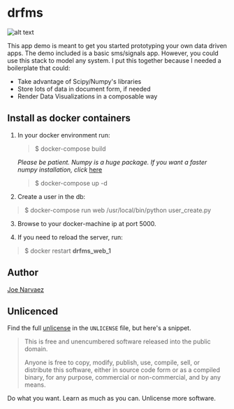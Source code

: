 # drfms
![alt text](http://i.imgur.com/zJklqzQ.png "banner")


This app demo is meant to get you started prototyping your own data driven apps. The demo included is a basic sms/signals app. However, you could use this stack to model any system. I put this together because I needed a boilerplate that could:
 - Take advantage of Scipy/Numpy's libraries
 - Store lots of data in document form, if needed
 - Render Data Visualizations in a composable way


## Install as docker containers

1. In your docker environment run:
    > $ docker-compose build

    *Please be patient. Numpy is a huge package. If you want a faster numpy installation, click* [here][np-link]

    >$ docker-compose up -d

2. Create a user in the db:
  > $ docker-compose run web /usr/local/bin/python user_create.py

3. Browse to your docker-machine ip at port 5000.

4. If you need to reload the server, run:
>$ docker restart **drfms_web_1**  


## Author

[Joe Narvaez][author-linkedin]

## Unlicenced

Find the full [unlicense][] in the `UNLICENSE` file, but here's a snippet.

>This is free and unencumbered software released into the public domain.
>
>Anyone is free to copy, modify, publish, use, compile, sell, or distribute this software, either in source code form or as a compiled binary, for any purpose, commercial or non-commercial, and by any means.

Do what you want. Learn as much as you can. Unlicense more software.

[unlicense]: http://unlicense.org/
[author-linkedin]: https://www.linkedin.com/in/joenarvaez
[np-link]: http://timstaley.co.uk/posts/how-to-pip-install-numpy-in-two-seconds-flat/
